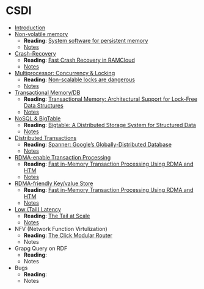 # CSDI

* [Introduction](slides/lec1-intro&8-important-problems.pdf)
* [Non-volatile memory](slides/lec2-NVM.pdf)
  * **Reading**:  [System software for persistent memory](http://delivery.acm.org/10.1145/2600000/2592814/a15-dulloor.pdf?ip=202.120.40.86&id=2592814&acc=ACTIVE%20SERVICE&key=BF85BBA5741FDC6E%2E17676C47DFB149BF%2E4D4702B0C3E38B35%2E4D4702B0C3E38B35&__acm__=1559269462_5c2491574f8858e1e91f7557f2c91751)
  * [Notes](notes/nvm.md)
* [Crash-Recovery](slides/lec3-RAMCloud.pdf)
  * **Reading**: [Fast Crash Recovery in RAMCloud](http://www.scs.stanford.edu/~rumble/papers/ramcloud_sosp2011.pdf)
  * [Notes](notes/ramcloud.md)
* [Multiprocessor: Concurrency & Locking](slides/lec4-multiprocessor-scalability.pdf)
  * **Reading**: [Non-scalable locks are dangerous](https://people.csail.mit.edu/nickolai/papers/boyd-wickizer-locks.pdf)
  * [Notes](notes/scalable-locking.md)
* [Transactional Memory/DB](slides/lec5-transactional-memory.pdf)
  * **Reading**: [Transactional Memory: Architectural Support for Lock-Free Data Structures](http://cs.brown.edu/~mph/HerlihyM93/herlihy93transactional.pdf)
  * [Notes](notes/transaction-memory.md)
* [NoSQL & BigTable](slides/lec6-NoSQL-Distributed-Systems.pdf)
  * **Reading**: [Bigtable: A Distributed Storage System for Structured Data](https://static.googleusercontent.com/media/research.google.com/zh-CN//archive/bigtable-osdi06.pdf)
  * [Notes](notes/nosql.md)
* [Distributed Transactions](slides/lec8-dtx.pdf)
  * **Reading**: [Spanner: Google’s Globally-Distributed Database](https://www.usenix.org/system/files/conference/osdi12/osdi12-final-16.pdf)
  * [Notes](notes/dtx.md)
* [RDMA-enable Transaction Processing](slides/lec9-drtm-tx.pdf)
  * **Reading**: [Fast in-Memory Transaction Processing Using RDMA and HTM](https://ipads.se.sjtu.edu.cn/_media/publications/drtm-sosp15.pdf)
  * [Notes](notes/rdma.md)
* [RDMA-friendly Key/value Store](slides/lec10-rdma-kvs.pdf)
  * **Reading**: [Fast in-Memory Transaction Processing Using RDMA and HTM](https://ipads.se.sjtu.edu.cn/_media/publications/drtm-sosp15.pdf)
  * [Notes](notes/rdma.md#memory-storage)
* [Low (Tail) Latency](slides/lec11-tail-latency.pdf)
  * **Reading**: [The Tail at Scale](https://cseweb.ucsd.edu/~gmporter/classes/fa17/cse124/post/schedule/p74-dean.pdf)
  * [Notes](notes/tail-latency.md)
* NFV (Network Function Virtulization)
  * **Reading**: [The Click Modular Router](https://pdos.csail.mit.edu/papers/click:tocs00/paper.pdf)
  * Notes
* Grapg Query on RDF
  * **Reading**:
  * Notes
* Bugs
  * **Reading**:
  * Notes
